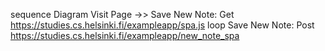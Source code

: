 sequence Diagram
   Visit Page ->> Save New Note: Get https://studies.cs.helsinki.fi/exampleapp/spa.js
   loop Save New Note: Post https://studies.cs.helsinki.fi/exampleapp/new_note_spa